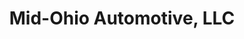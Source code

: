 ---
title: "Mid-Ohio Automotive, LLC"
url: /mansfield/mid-ohio-automotive-llc/
shop: Autowerkstatt
---
